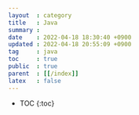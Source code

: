 ```yaml
---
layout  : category
title   : Java
summary : 
date    : 2022-04-18 18:30:40 +0900
updated : 2022-04-18 20:55:09 +0900
tag     : java
toc     : true
public  : true
parent  : [[/index]]
latex   : false
---
```

* TOC
  {:toc}

